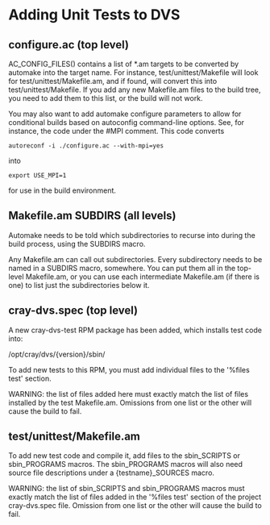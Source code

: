 Adding Unit Tests to DVS
========================

## configure.ac (top level)

AC_CONFIG_FILES() contains a list of *.am targets to be converted by
automake into the target name. For instance, test/unittest/Makefile will
look for test/unittest/Makefile.am, and if found, will convert this into
test/unittest/Makefile. If you add any new Makefile.am files to the build
tree, you need to add them to this list, or the build will not work.

You may also want to add automake configure parameters to allow for
conditional builds based on autoconfig command-line options. See, for
instance, the code under the #MPI comment. This code converts

`autoreconf -i ./configure.ac --with-mpi=yes`

into

`export USE_MPI=1`

for use in the build environment.

## Makefile.am SUBDIRS (all levels)

Automake needs to be told which subdirectories to recurse into during the
build process, using the SUBDIRS macro.

Any Makefile.am can call out subdirectories. Every subdirectory needs to
be named in a SUBDIRS macro, somewhere. You can put them all in the
top-level Makefile.am, or you can use each intermediate Makefile.am (if
there is one) to list just the subdirectories below it.

## cray-dvs.spec (top level)

A new cray-dvs-test RPM package has been added, which installs test code
into:

/opt/cray/dvs/{version}/sbin/

To add new tests to this RPM, you must add individual files to the '%files
test' section.

WARNING: the list of files added here must exactly match the list of files
installed by the test Makefile.am. Omissions from one list or the other
will cause the build to fail.

## test/unittest/Makefile.am

To add new test code and compile it, add files to the sbin_SCRIPTS or
sbin_PROGRAMS macros. The sbin_PROGRAMS macros will also need source file
descriptions under a {testname}_SOURCES macro.

WARNING: the list of sbin_SCRIPTS and sbin_PROGRAMS macros must exactly
match the list of files added in the '%files test' section of the project
cray-dvs.spec file. Omission from one list or the other will cause the
build to fail.
